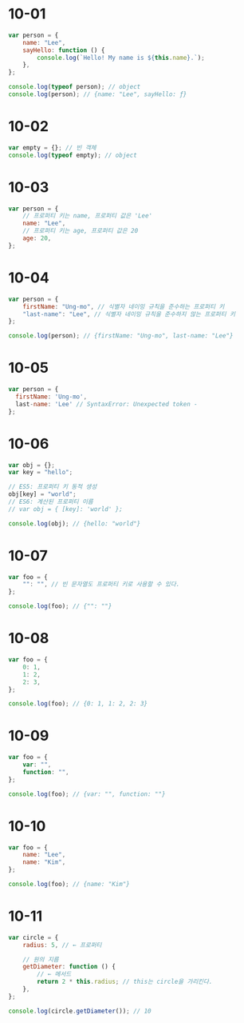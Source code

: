 # 10-01

```javascript
var person = {
    name: "Lee",
    sayHello: function () {
        console.log(`Hello! My name is ${this.name}.`);
    },
};

console.log(typeof person); // object
console.log(person); // {name: "Lee", sayHello: ƒ}
```

# 10-02

```javascript
var empty = {}; // 빈 객체
console.log(typeof empty); // object
```

# 10-03

```javascript
var person = {
    // 프로퍼티 키는 name, 프로퍼티 값은 'Lee'
    name: "Lee",
    // 프로퍼티 키는 age, 프로퍼티 값은 20
    age: 20,
};
```

# 10-04

```javascript
var person = {
    firstName: "Ung-mo", // 식별자 네이밍 규칙을 준수하는 프로퍼티 키
    "last-name": "Lee", // 식별자 네이밍 규칙을 준수하지 않는 프로퍼티 키
};

console.log(person); // {firstName: "Ung-mo", last-name: "Lee"}
```

# 10-05

```javascript
var person = {
  firstName: 'Ung-mo',
  last-name: 'Lee' // SyntaxError: Unexpected token -
};
```

# 10-06

```javascript
var obj = {};
var key = "hello";

// ES5: 프로퍼티 키 동적 생성
obj[key] = "world";
// ES6: 계산된 프로퍼티 이름
// var obj = { [key]: 'world' };

console.log(obj); // {hello: "world"}
```

# 10-07

```javascript
var foo = {
    "": "", // 빈 문자열도 프로퍼티 키로 사용할 수 있다.
};

console.log(foo); // {"": ""}
```

# 10-08

```javascript
var foo = {
    0: 1,
    1: 2,
    2: 3,
};

console.log(foo); // {0: 1, 1: 2, 2: 3}
```

# 10-09

```javascript
var foo = {
    var: "",
    function: "",
};

console.log(foo); // {var: "", function: ""}
```

# 10-10

```javascript
var foo = {
    name: "Lee",
    name: "Kim",
};

console.log(foo); // {name: "Kim"}
```

# 10-11

```javascript
var circle = {
    radius: 5, // ← 프로퍼티

    // 원의 지름
    getDiameter: function () {
        // ← 메서드
        return 2 * this.radius; // this는 circle을 가리킨다.
    },
};

console.log(circle.getDiameter()); // 10
```
